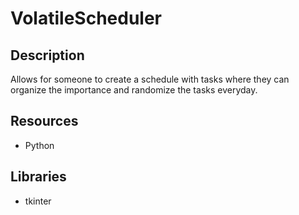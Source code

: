 # VolatileScheduler

## Description
Allows for someone to create a schedule with tasks where they can organize the importance and randomize the tasks everyday.

## Resources
- Python

## Libraries
- tkinter